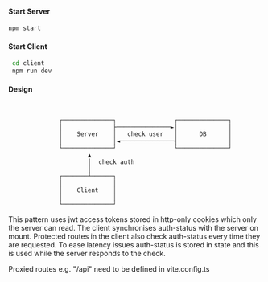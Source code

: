 #### Start Server

```bash
npm start
```

#### Start Client

```bash
 cd client
 npm run dev
```

#### Design

```


              ┌──────────────┐                ┌──────────────┐
              │              ├───────────────►│              │
              │    Server    │   check user   │      DB      │
              │              │◄───────────────┤              │
              └──────────────┘                └──────────────┘
                      ▲
                      │  check auth
                      │
              ┌───────┴──────┐
              │              │
              │    Client    │
              │              │
              └──────────────┘

```

This pattern uses jwt access tokens stored in http-only cookies which only the server can read.
The client synchronises auth-status with the server on mount. Protected routes in the client also check auth-status every time they are requested. To ease latency issues auth-status is stored in state and this is used while the server responds to the check.

Proxied routes e.g. "/api" need to be defined in vite.config.ts
